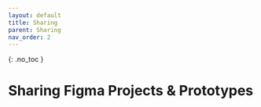 ```yaml
---
layout: default
title: Sharing
parent: Sharing
nav_order: 2
---
```


{: .no_toc }

# Sharing Figma Projects & Prototypes
